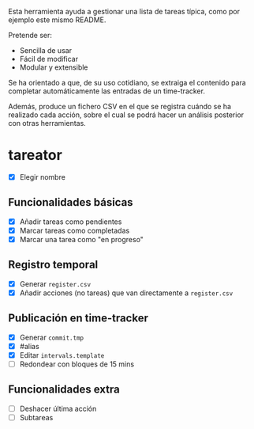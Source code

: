 Esta herramienta ayuda a gestionar una lista de tareas típica, como por ejemplo este mismo README.

Pretende ser:
- Sencilla de usar
- Fácil de modificar
- Modular y extensible

Se ha orientado a que, de su uso cotidiano, se extraiga el contenido para completar automáticamente las entradas de un time-tracker.

Además, produce un fichero CSV en el que se registra cuándo se ha realizado cada acción, sobre el cual se podrá hacer un análisis posterior con otras herramientas.

# tareator

- [x] Elegir nombre

## Funcionalidades básicas

- [x] Añadir tareas como pendientes
- [x] Marcar tareas como completadas
- [x] Marcar una tarea como "en progreso"

## Registro temporal

- [x] Generar `register.csv`
- [x] Añadir acciones (no tareas) que van directamente a `register.csv`

## Publicación en time-tracker

- [x] Generar `commit.tmp`
- [x] #alias
- [x] Editar `intervals.template`
- [ ] Redondear con bloques de 15 mins

## Funcionalidades extra

- [ ] Deshacer última acción
- [ ] Subtareas
